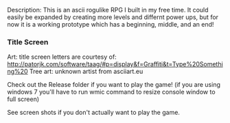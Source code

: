 Description:
This is an ascii rogulike RPG I built in my free time.
It could easily be expanded by creating more levels and differnt power ups,
but for now it is a working prototype which has a beginning, middle, and an end!

### Title Screen



Art:
title screen letters are courtesy of:
http://patorjk.com/software/taag/#p=display&f=Graffiti&t=Type%20Something%20
Tree art: unknown artist from asciiart.eu

Check out the Release folder if you want to play the game! (if you are using windows 7 you'll have to run wmic command to resize console window to full screen)

See screen shots if you don't actually want to play the game.
